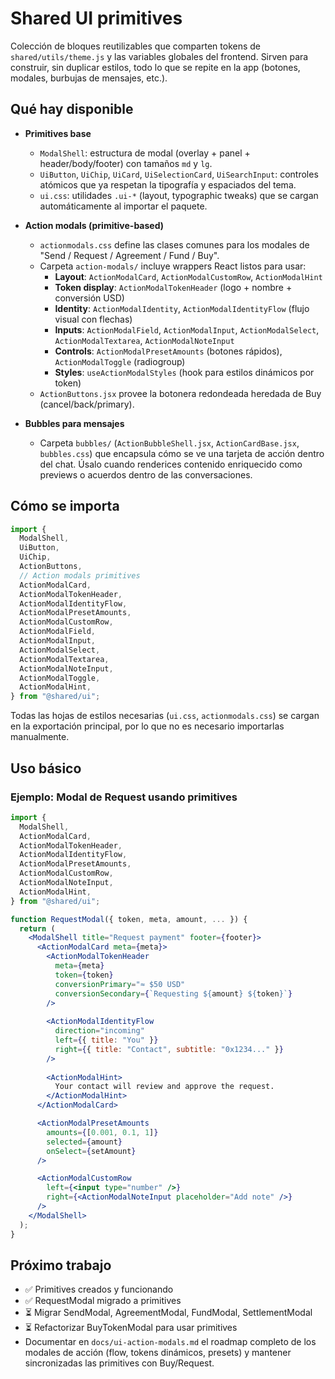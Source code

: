 # Shared UI primitives

Colección de bloques reutilizables que comparten tokens de `shared/utils/theme.js` y las variables globales del frontend. Sirven para construir, sin duplicar estilos, todo lo que se repite en la app (botones, modales, burbujas de mensajes, etc.).

## Qué hay disponible

- **Primitives base**
  - `ModalShell`: estructura de modal (overlay + panel + header/body/footer) con tamaños `md` y `lg`.
  - `UiButton`, `UiChip`, `UiCard`, `UiSelectionCard`, `UiSearchInput`: controles atómicos que ya respetan la tipografía y espaciados del tema.
  - `ui.css`: utilidades `.ui-*` (layout, typographic tweaks) que se cargan automáticamente al importar el paquete.

- **Action modals (primitive-based)**
  - `actionmodals.css` define las clases comunes para los modales de "Send / Request / Agreement / Fund / Buy".
  - Carpeta `action-modals/` incluye wrappers React listos para usar:
    - **Layout**: `ActionModalCard`, `ActionModalCustomRow`, `ActionModalHint`
    - **Token display**: `ActionModalTokenHeader` (logo + nombre + conversión USD)
    - **Identity**: `ActionModalIdentity`, `ActionModalIdentityFlow` (flujo visual con flechas)
    - **Inputs**: `ActionModalField`, `ActionModalInput`, `ActionModalSelect`, `ActionModalTextarea`, `ActionModalNoteInput`
    - **Controls**: `ActionModalPresetAmounts` (botones rápidos), `ActionModalToggle` (radiogroup)
    - **Styles**: `useActionModalStyles` (hook para estilos dinámicos por token)
  - `ActionButtons.jsx` provee la botonera redondeada heredada de Buy (cancel/back/primary).

- **Bubbles para mensajes**
  - Carpeta `bubbles/` (`ActionBubbleShell.jsx`, `ActionCardBase.jsx`, `bubbles.css`) que encapsula cómo se ve una tarjeta de acción dentro del chat. Úsalo cuando renderices contenido enriquecido como previews o acuerdos dentro de las conversaciones.

## Cómo se importa

```jsx
import {
  ModalShell,
  UiButton,
  UiChip,
  ActionButtons,
  // Action modals primitives
  ActionModalCard,
  ActionModalTokenHeader,
  ActionModalIdentityFlow,
  ActionModalPresetAmounts,
  ActionModalCustomRow,
  ActionModalField,
  ActionModalInput,
  ActionModalSelect,
  ActionModalTextarea,
  ActionModalNoteInput,
  ActionModalToggle,
  ActionModalHint,
} from "@shared/ui";
```

Todas las hojas de estilos necesarias (`ui.css`, `actionmodals.css`) se cargan en la exportación principal, por lo que no es necesario importarlas manualmente.

## Uso básico

### Ejemplo: Modal de Request usando primitives

```jsx
import {
  ModalShell,
  ActionModalCard,
  ActionModalTokenHeader,
  ActionModalIdentityFlow,
  ActionModalPresetAmounts,
  ActionModalCustomRow,
  ActionModalNoteInput,
  ActionModalHint,
} from "@shared/ui";

function RequestModal({ token, meta, amount, ... }) {
  return (
    <ModalShell title="Request payment" footer={footer}>
      <ActionModalCard meta={meta}>
        <ActionModalTokenHeader
          meta={meta}
          token={token}
          conversionPrimary="≈ $50 USD"
          conversionSecondary={`Requesting ${amount} ${token}`}
        />
        
        <ActionModalIdentityFlow
          direction="incoming"
          left={{ title: "You" }}
          right={{ title: "Contact", subtitle: "0x1234..." }}
        />
        
        <ActionModalHint>
          Your contact will review and approve the request.
        </ActionModalHint>
      </ActionModalCard>

      <ActionModalPresetAmounts
        amounts={[0.001, 0.1, 1]}
        selected={amount}
        onSelect={setAmount}
      />

      <ActionModalCustomRow
        left={<input type="number" />}
        right={<ActionModalNoteInput placeholder="Add note" />}
      />
    </ModalShell>
  );
}
```

## Próximo trabajo

- ✅ Primitives creados y funcionando
- ✅ RequestModal migrado a primitives
- ⏳ Migrar SendModal, AgreementModal, FundModal, SettlementModal
- ⏳ Refactorizar BuyTokenModal para usar primitives
- Documentar en `docs/ui-action-modals.md` el roadmap completo de los modales de acción (flow, tokens dinámicos, presets) y mantener sincronizadas las primitives con Buy/Request.
